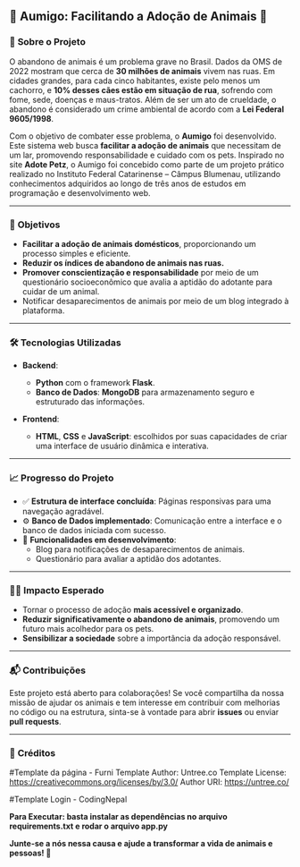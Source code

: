 ## 🐾 Aumigo: Facilitando a Adoção de Animais 🐾

### 🌟 **Sobre o Projeto**
O abandono de animais é um problema grave no Brasil. Dados da OMS de 2022 mostram que cerca de **30 milhões de animais** vivem nas ruas. Em cidades grandes, para cada cinco habitantes, existe pelo menos um cachorro, e **10% desses cães estão em situação de rua**, sofrendo com fome, sede, doenças e maus-tratos. Além de ser um ato de crueldade, o abandono é considerado um crime ambiental de acordo com a **Lei Federal 9605/1998**.

Com o objetivo de combater esse problema, o **Aumigo** foi desenvolvido. Este sistema web busca **facilitar a adoção de animais** que necessitam de um lar, promovendo responsabilidade e cuidado com os pets. Inspirado no site **Adote Petz**, o Aumigo foi concebido como parte de um projeto prático realizado no Instituto Federal Catarinense – Câmpus Blumenau, utilizando conhecimentos adquiridos ao longo de três anos de estudos em programação e desenvolvimento web.

---

### 🎯 **Objetivos**
- **Facilitar a adoção de animais domésticos**, proporcionando um processo simples e eficiente.
- **Reduzir os índices de abandono de animais nas ruas.**
- **Promover conscientização e responsabilidade** por meio de um questionário socioeconômico que avalia a aptidão do adotante para cuidar de um animal.
- Notificar desaparecimentos de animais por meio de um blog integrado à plataforma.

---

### 🛠 **Tecnologias Utilizadas**
- **Backend**: 
  - **Python** com o framework **Flask**.
  - **Banco de Dados**: **MongoDB** para armazenamento seguro e estruturado das informações.
  
- **Frontend**:
  - **HTML**, **CSS** e **JavaScript**: escolhidos por suas capacidades de criar uma interface de usuário dinâmica e interativa.

---

### 📈 **Progresso do Projeto**
- ✅ **Estrutura de interface concluída**: Páginas responsivas para uma navegação agradável.
- ⚙️ **Banco de Dados implementado**: Comunicação entre a interface e o banco de dados iniciada com sucesso.
- 🚧 **Funcionalidades em desenvolvimento**:
  - Blog para notificações de desaparecimentos de animais.
  - Questionário para avaliar a aptidão dos adotantes.
  
---

### 🐕‍🦺 **Impacto Esperado**
- Tornar o processo de adoção **mais acessível e organizado**.
- **Reduzir significativamente o abandono de animais**, promovendo um futuro mais acolhedor para os pets.
- **Sensibilizar a sociedade** sobre a importância da adoção responsável.

---

### 📬 **Contribuições**
Este projeto está aberto para colaborações! Se você compartilha da nossa missão de ajudar os animais e tem interesse em contribuir com melhorias no código ou na estrutura, sinta-se à vontade para abrir **issues** ou enviar **pull requests**.

---

### 🔗 **Créditos**

#Template da página - Furni
Template Author: Untree.co
Template License: https://creativecommons.org/licenses/by/3.0/
Author URI: https://untree.co/

#Template Login - CodingNepal

**Para Executar: basta instalar as dependências no arquivo requirements.txt e rodar o arquivo app.py**


**Junte-se a nós nessa causa e ajude a transformar a vida de animais e pessoas! 🐾**


